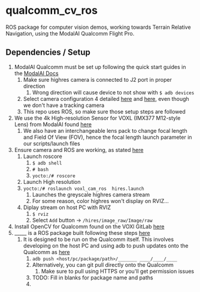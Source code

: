 # qualcomm_cv_ros
ROS package for computer vision demos, working towards Terrain Relative Navigation, using the ModalAI Qualcomm Flight Pro.


## Dependencies / Setup
1. ModalAI Qualcomm must be set up following the quick start guides in the [ModalAI Docs](https://docs.modalai.com/)
   1. Make sure highres camera is connected to J2 port in proper direction
      1. Wrong direction will cause device to not show with `$ adb devices`
   2. Select camera configuration 4 detailed [here](https://docs.modalai.com/configure-cameras/) and [here](https://docs.modalai.com/camera-connections/), even though we don't have a tracking camera
   3. This repo uses ROS, so make sure those setup steps are followed
2. We use the 4k High-resolution Sensor for VOXL (IMX377 M12-style Lens) from ModalAI found [here](https://www.modalai.com/products/4k-high-resolution-sensor-for-voxl-imx377-m12)
   1. We also have an interchangeable lens pack to change focal length and Field Of View (FOV), hence the focal length launch parameter in our scripts/launch files
3. Ensure camera and ROS are working, as stated [here](https://docs.modalai.com/voxl-cam-ros/)
   1. Launch roscore
      1. `$ adb shell`
      2. `# bash`
      3. `yocto:/# roscore`
   2. Launch High resolution 
   3. `yocto:/# roslaunch voxl_cam_ros  hires.launch`
      1. Launches the greyscale highres camera stream
      2. For some reason, color highres won't display on RVIZ...
   4. Diplay stream on host PC with RVIZ
      1. `$ rviz`
      2. Select `Add` button -> `/hires/image_raw/Image/raw`
4. Install OpenCV for Qualcomm found on the VOXl GitLab [here](https://gitlab.com/voxl-public/voxl-opencv-3-4-6)
5. _____ is a ROS package built following these steps [here](https://docs.modalai.com/build-ros-nodes-for-voxl/)
   1. It is designed to be run on the Qualcomm itself. This involves developing on the host PC and using adb to push updates onto the Qualcomm as [here](https://docs.modalai.com/setup-adb/)
      1. `adb push <host/pc/package/path>/_______ ____/____/____`
      2. Alternatively, you can git pull directly onto the Qualcomm
         1. Make sure to pull using HTTPS or you'll get permission issues
      3. TODO: Fill in blanks for package name and paths
      4. 